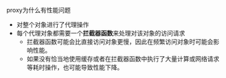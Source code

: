 proxy为什么有性能问题
- 对整个对象进行了代理操作
- 每个代理对象都需要一个**拦截器函数**来处理对该对象的访问请求
    - 拦截器函数可能会比直接访问对象更慢，因此在频繁访问对象时可能会影响性能。
    - 如果没有恰当地使用缓存或者在拦截器函数中执行了大量计算或网络请求等耗时操作，也可能导致性能下降。